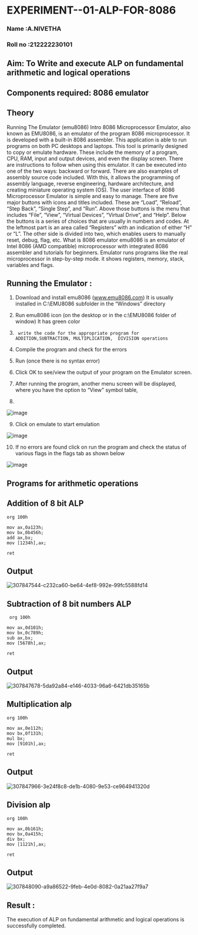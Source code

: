 # EXPERIMENT--01-ALP-FOR-8086
### Name :A.NIVETHA

### Roll no :212222230101







## Aim: To Write and execute ALP on fundamental arithmetic and logical operations
## Components required: 8086  emulator 
## Theory 
Running The Emulator (emu8086) Intro 8086 Microprocessor Emulator, also known as EMU8086, is an emulator of the program 8086 microprocessor. It is developed with a built-in 8086 assembler. This application is able to run programs on both PC desktops and laptops. This tool is primarily designed to copy or emulate hardware. These include the memory of a program, CPU, RAM, input and output devices, and even the display screen. There are instructions to follow when using this emulator. It can be executed into one of the two ways: backward or forward. There are also examples of assembly source code included. With this, it allows the programming of assembly language, reverse engineering, hardware architecture, and creating miniature operating system (OS). The user interface of 8086 Microprocessor Emulator is simple and easy to manage. There are five major buttons with icons and titles included. These are “Load”, “Reload”, “Step Back”, “Single Step”, and “Run”. Above those buttons is the menu that includes “File”, “View”, “Virtual Devices”, “Virtual Drive”, and “Help”. Below the buttons is a series of choices that are usually in numbers and codes. At the leftmost part is an area called “Registers” with an indication of either “H” or “L”. The other side is divided into two, which enables users to manually reset, debug, flag, etc. What is 8086 emulator emu8086 is an emulator of Intel 8086 (AMD compatible) microprocessor with integrated 8086 assembler and tutorials for beginners. Emulator runs programs like the real microprocessor in step-by-step mode. it shows registers, memory, stack, variables and flags.


 ## Running the Emulator :
1.	Download and install emu8086 (www.emu8086.com) It is usually installed in C:\EMU8086 subfolder in the “Windows” directory
2.	  Run  emu8086 icon (on the desktop or in the c:\EMU8086 folder of window) It has green color 
 
 
3.		write the code for the appropriate program for ADDITION,SUBTRACTION, MULTIPLICATION,  DIVISION operations 

4.	 Compile the program and check for the errors 
5.	Run (once there is no syntax error) 

6.	Click OK to see/view the output of your program on the Emulator screen. 


7.	After running the program, another menu screen will be displayed, where you have the option to “View” symbol table,
8.	 


![image](https://user-images.githubusercontent.com/36288975/189273263-d65baae9-4b8f-4723-afb3-c0ffa4052b04.png)











9.	Click on emulate to start emulation 








![image](https://user-images.githubusercontent.com/36288975/189273273-9bb36ec1-e2e8-4892-8d35-37707332bfdc.png)








10.	If no errors are found click on run the program and check the status of various flags in the flags tab as shown below 






![image](https://user-images.githubusercontent.com/36288975/189273277-113a2a33-4a40-4ff8-95a5-ecd3a1f504fe.png)







## Programs for arithmetic  operations

## Addition  of 8 bit ALP 
```
org 100h

mov ax,0a123h;
mov bx,0b456h;
add ax,bx;
mov [1234h],ax;

ret
```
## Output  
 ![307847544-c232ca60-be64-4ef8-992e-99fc5588fd14](https://github.com/nivetharajaa/EXPERIMENT--01-ALP-FOR-8086/assets/120543388/dd54dc21-3dc4-456f-8300-8830328e50c3)

## Subtraction   of 8 bit numbers  ALP 
```
 org 100h

mov ax,0d101h;
mov bx,0c789h;
sub ax,bx;
mov [5678h],ax;

ret
```
## Output  
![307847678-5da92a84-e146-4033-96a6-6421db35165b](https://github.com/nivetharajaa/EXPERIMENT--01-ALP-FOR-8086/assets/120543388/8f89893c-4708-4ee8-a04b-a3cc45c61612)

## Multiplication alp 
```
org 100h

mov ax,0e112h;
mov bx,0f131h;
mul bx;
mov [9101h],ax;

ret
```
 ## Output  
![307847966-3e24f8c8-de1b-4080-9e53-ce964941320d](https://github.com/nivetharajaa/EXPERIMENT--01-ALP-FOR-8086/assets/120543388/6838ed32-c1a0-4454-9e96-32a993514217)

## Division alp 
```
org 100h

mov ax,0b161h;
mov bx,0a415h;
div bx;
mov [1121h],ax;

ret
```
## Output  
![307848090-a9a86522-9feb-4e0d-8082-0a21aa27f9a7](https://github.com/nivetharajaa/EXPERIMENT--01-ALP-FOR-8086/assets/120543388/5143308c-fc0f-46cd-b5a3-dcc0d7e4095c)

## Result :
 The execution of ALP on fundamental arithmetic and logical operations is successfully completed.








